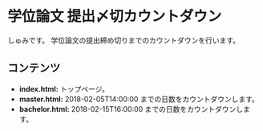 # 学位論文 提出〆切カウントダウン

しゅみです。
学位論文の提出締め切りまでのカウントダウンを行います。

## コンテンツ
- **index.html:** トップページ。
- **master.html:** 2018-02-05T14:00:00 までの日数をカウントダウンします。
- **bachelor.html:** 2018-02-15T16:00:00 までの日数をカウントダウンします。

